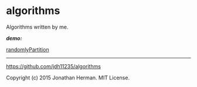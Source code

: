# algorithms

Algorithms written by me.

***demo:***

[randomlyPartition](http://jdh11235.github.io/algorithms/demo/randomlyPartition.html)

___

https://github.com/jdh11235/algorithms

Copyright (c) 2015 Jonathan Herman. MIT License.
